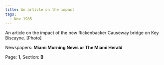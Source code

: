 ```yaml
---  
title: An article on the impact  
tags:  
  - Nov 1985  
---  
```

  
An article on the impact of the new Rickenbacker Causeway bridge on Key Biscayne. [Photo]  
  
Newspapers: **Miami Morning News or The Miami Herald**  
  
Page: **1**, Section: **B** 

